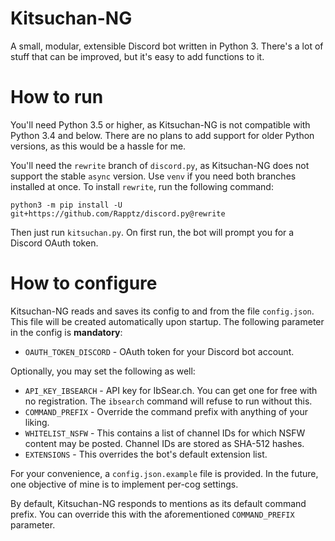 # Kitsuchan-NG

A small, modular, extensible Discord bot written in Python 3. There's a lot of stuff that can be
improved, but it's easy to add functions to it.

# How to run
You'll need Python 3.5 or higher, as Kitsuchan-NG is not compatible with Python 3.4 and below.
There are no plans to add support for older Python versions, as this would be a hassle for me.

You'll need the `rewrite` branch of `discord.py`, as Kitsuchan-NG does not support the stable
`async` version. Use `venv` if you need both branches installed at once. To install `rewrite`,
run the following command:

```python3 -m pip install -U git+https://github.com/Rapptz/discord.py@rewrite```

Then just run `kitsuchan.py`. On first run, the bot will prompt you for a Discord OAuth token.

# How to configure

Kitsuchan-NG reads and saves its config to and from the file `config.json`. This file will be
created automatically upon startup. The following parameter in the config is **mandatory**:

* `OAUTH_TOKEN_DISCORD` - OAuth token for your Discord bot account.

Optionally, you may set the following as well:

* `API_KEY_IBSEARCH` - API key for IbSear.ch. You can get one for free with no registration.
  The `ibsearch` command will refuse to run without this.
* `COMMAND_PREFIX` - Override the command prefix with anything of your liking.
* `WHITELIST_NSFW` - This contains a list of channel IDs for which NSFW content may be posted.
  Channel IDs are stored as SHA-512 hashes.
* `EXTENSIONS` - This overrides the bot's default extension list.

For your convenience, a `config.json.example` file is provided. In the future, one objective of
mine is to implement per-cog settings.

By default, Kitsuchan-NG responds to mentions as its default command prefix. You can override this
with the aforementioned `COMMAND_PREFIX` parameter.
